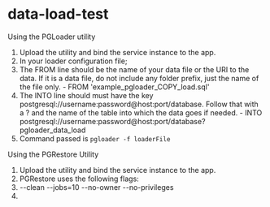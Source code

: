 # data-load-test

Using the PGLoader utility

1. Upload the utility and bind the service instance to the app.
1. In your loader configuration file;
  1. The FROM line should be the name of your data file or the URI to
  the data. If it is a data file, do not include any folder prefix, just the
  name of the file only.
    - FROM 'example_pgloader_COPY_load.sql'
  1. The INTO line should must have the key
  postgresql://username:password@host:port/database. Follow that with a ? and
  the name of the table into which the data goes if needed.
    - INTO postgresql://username:password@host:port/database?pgloader_data_load
1. Command passed is `pgloader -f loaderFile`

Using the PGRestore Utility
1. Upload the utility and bind the service instance to the app.
1. PGRestore uses the following flags:
  1. --clean --jobs=10 --no-owner --no-privileges
1.  
